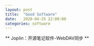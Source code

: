 ```yaml
---
layout: post
title:  "Good Software"
date:   2020-04-25 22:00:00
categories: software
---
```


** Joplin：开源笔记软件-WebDAV同步 **


